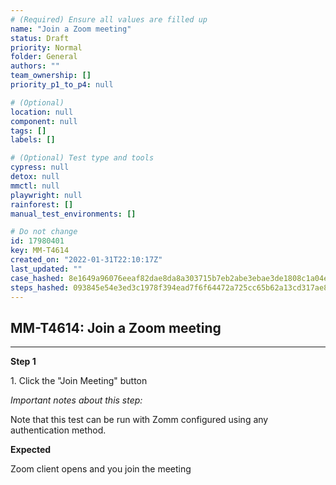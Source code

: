 ```yaml
---
# (Required) Ensure all values are filled up
name: "Join a Zoom meeting"
status: Draft
priority: Normal
folder: General
authors: ""
team_ownership: []
priority_p1_to_p4: null

# (Optional)
location: null
component: null
tags: []
labels: []

# (Optional) Test type and tools
cypress: null
detox: null
mmctl: null
playwright: null
rainforest: []
manual_test_environments: []

# Do not change
id: 17980401
key: MM-T4614
created_on: "2022-01-31T22:10:17Z"
last_updated: ""
case_hashed: 8e1649a96076eeaf82dae8da8a303715b7eb2abe3ebae3de1808c1a04e58b8c7fcf2ec1890eb88849202e11d1e801845
steps_hashed: 093845e54e3ed3c1978f394ead7f6f64472a725cc65b62a13cd317ae8830d2082dcc7e111e7a1bcad28cbeb1a3ece3db
---
```


<!-- (Auto-generated) Based on frontmatter's "key" and "name" -->

## MM-T4614: Join a Zoom meeting

---

**Step 1**

1\. Click the "Join Meeting" button

_Important notes about this step:_

Note that this test can be run with Zomm configured using any authentication method.

**Expected**

Zoom client opens and you join the meeting

